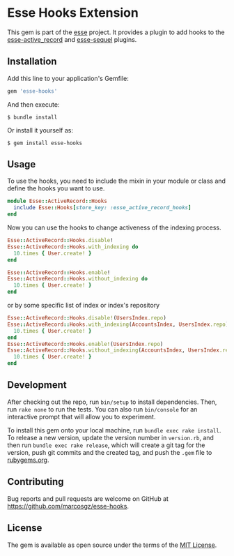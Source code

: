 # Esse Hooks Extension

This gem is part of the [esse](https://github.com/marcosgz/esse) project. It provides a plugin to add hooks to the [esse-active_record](https://github.com/marcosgz/esse-active_record) and [esse-sequel](https://github.com/marcosgz/esse-sequel) plugins.

## Installation

Add this line to your application's Gemfile:

```ruby
gem 'esse-hooks'
```

And then execute:

    $ bundle install

Or install it yourself as:

    $ gem install esse-hooks

## Usage

To use the hooks, you need to include the mixin in your module or class and define the hooks you want to use.

```ruby
module Esse::ActiveRecord::Hooks
  include Esse::Hooks[store_key: :esse_active_record_hooks]
end
```

Now you can use the hooks to change activeness of the indexing process.

```ruby
Esse::ActiveRecord::Hooks.disable!
Esse::ActiveRecord::Hooks.with_indexing do
  10.times { User.create! }
end

Esse::ActiveRecord::Hooks.enable!
Esse::ActiveRecord::Hooks.without_indexing do
  10.times { User.create! }
end
```

or by some specific list of index or index's repository

```ruby
Esse::ActiveRecord::Hooks.disable!(UsersIndex.repo)
Esse::ActiveRecord::Hooks.with_indexing(AccountsIndex, UsersIndex.repo) do
  10.times { User.create! }
end
Esse::ActiveRecord::Hooks.enable!(UsersIndex.repo)
Esse::ActiveRecord::Hooks.without_indexing(AccountsIndex, UsersIndex.repo) do
  10.times { User.create! }
end
```


## Development

After checking out the repo, run `bin/setup` to install dependencies. Then, run `rake none` to run the tests. You can also run `bin/console` for an interactive prompt that will allow you to experiment.

To install this gem onto your local machine, run `bundle exec rake install`. To release a new version, update the version number in `version.rb`, and then run `bundle exec rake release`, which will create a git tag for the version, push git commits and the created tag, and push the `.gem` file to [rubygems.org](https://rubygems.org).

## Contributing

Bug reports and pull requests are welcome on GitHub at https://github.com/marcosgz/esse-hooks.

## License

The gem is available as open source under the terms of the [MIT License](https://opensource.org/licenses/MIT).

